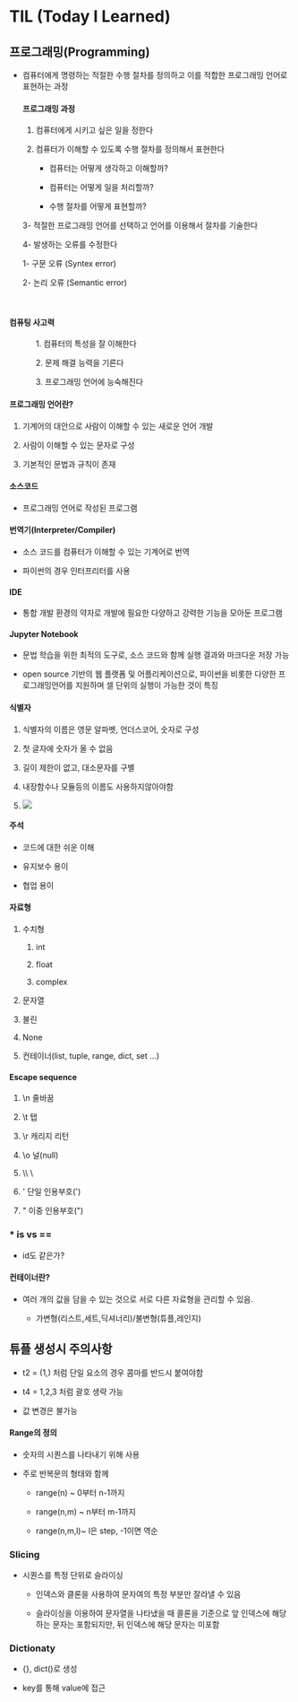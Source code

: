# **TIL (Today I Learned)**

## 프로그래밍(Programming)

- 컴퓨터에게 명령하는 적절한 수행 절차를 정의하고 
  이를 적합한 프로그래밍 언어로 표현하는 과정
  
  #### 프로그래밍 과정
  
  1. 컴퓨터에게 시키고 싶은 일을 정한다
  
  2. 컴퓨터가 이해할 수 있도록 수행 절차를 정의해서 표현한다
     
     - 컴퓨터는 어떻게 생각하고 이해할까?
     
     - 컴퓨터는 어떻게 일을 처리할까?
     
     - 수행 절차를 어떻게 표현할까?
  
  3- 적절한 프로그래밍 언어를 선택하고 언어를 이용해서 절차를 기술한다
  
  4- 발생하는 오류를 수정한다
     
     1- 구문 오류 (Syntex error)
     
     2- 논리 오류 (Semantic error)

       

#### 컴퓨팅 사고력

            1. 컴퓨터의 특성을 잘 이해한다

            2. 문제 해결 능력을 기른다

            3. 프로그래밍 언어에 능숙해진다

#### 프로그래밍 언어란?

1. 기계어의 대안으로 사람이 이해할 수 있는 새로운 언어 개발

2. 사람이 이해할 수 있는 문자로 구성

3. 기본적인 문법과 규칙이 존재

#### 소스코드

- 프로그래밍 언어로 작성된 프로그램

#### 번역기(Interpreter/Compiler)

- 소스 코드를 컴퓨터가 이해할 수 있는 기계어로 번역

- 파이썬의 경우 인터프리터를 사용   

#### IDE

- 통합 개발 환경의 약자로 개발에 필요한 다양하고 강력한 기능을 모아둔 프로그램

#### Jupyter Notebook

- 문법 학습을 위한 최적의 도구로, 소스 코드와 함께 실행 결과와 마크다운 저장 가능

- open source 기반의 웹 플랫폼 및 어플리케이션으로, 파이썬을 비롯한 다양한 프로그래밍언어를 지원하며 셀 단위의 실행이 가능한 것이 특징







#### 식별자

1. 식별자의 이름은 영문 알파벳, 언더스코어, 숫자로 구성

2. 첫 글자에 숫자가 올 수 없음

3. 길이 제한이 없고, 대소문자를 구별

4. 내장함수나 모듈등의 이름도 사용하지않아야함

5. ![](C:\Users\SSAFY\AppData\Roaming\marktext\images\2023-01-16-10-18-40-image.png)

#### 

#### 주석

- 코드에 대한 쉬운 이해

- 유지보수 용이

- 협업 용이



#### 자료형

1. 수치형
   
   1. int
   
   2. float
   
   3. complex

2. 문자열

3. 불린

4. None

5. 컨테이너(list, tuple, range, dict, set ...)



#### Escape sequence

1. \n 줄바꿈

2. \t 탭

3. \r 캐리지 리턴

4. \o 널(null)

5. \\\ \

6. \' 단일 인용부호(')

7. \" 이중 인용부호(")                 



### * is vs ==

- id도 같은가?





#### 컨테이너란?

- 여러 개의 값을 담을 수 있는 것으로 서로 다른 자료형을 관리할 수 있음.
  
  - 가변형(리스트,세트,딕셔너리)/불변형(튜플,레인지)





## 튜플 생성시 주의사항

- t2 = (1,) 처럼 단일 요소의 경우 콤마를 반드시 붙여야함

- t4 = 1,2,3 처럼 괄호 생략 가능

- 값 변경은 불가능



#### Range의 정의

- 숫자의 시퀀스를 나타내기 위해 사용

- 주로 반복문의 형태와 함께
  
  - range(n) ~ 0부터 n-1까지
  
  - range(n,m) ~ n부터 m-1까지
  
  - range(n,m,l)~ l은 step, -1이면 역순



### Slicing

- 시퀀스를 특정 단위로 슬라이싱
  
  - 인덱스와 클론을 사용하여 문자여의 특정 부분만 잘라낼 수 있음
  
  - 슬라이싱을 이용하여 문자열을 나타냈을 때 콜론을 기준으로 앞 인덱스에 해당하는 문자는 포함되지만, 뒤 인덱스에 해당 문자는 미포함

### Dictionaty

- {}, dict()로 생성

- key를 통해 value에 접근

